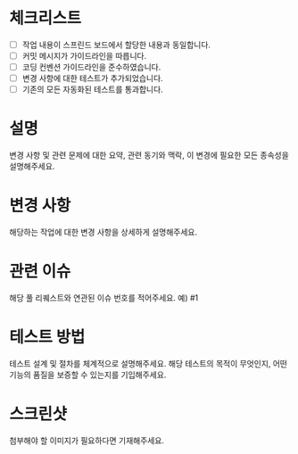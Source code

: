 # 체크리스트

- [ ] 작업 내용이 스프린드 보드에서 할당한 내용과 동일합니다.
- [ ] 커밋 메시지가 가이드라인을 따릅니다.
- [ ] 코딩 컨벤션 가이드라인을 준수하였습니다.
- [ ] 변경 사항에 대한 테스트가 추가되었습니다.
- [ ] 기존의 모든 자동화된 테스트를 통과합니다.

# 설명

변경 사항 및 관련 문제에 대한 요약, 관련 동기와 맥락, 이 변경에 필요한 모든 종속성을 설명해주세요.

# 변경 사항

해당하는 작업에 대한 변경 사항을 상세하게 설명해주세요.

# 관련 이슈

해당 풀 리퀘스트와 연관된 이슈 번호를 적어주세요. 예) #1

# 테스트 방법

테스트 설계 및 절차를 체계적으로 설명해주세요. 해당 테스트의 목적이 무엇인지, 어떤 기능의 품질을 보증할 수 있는지를 기입해주세요.

# 스크린샷

첨부해야 할 이미지가 필요하다면 기재해주세요.
